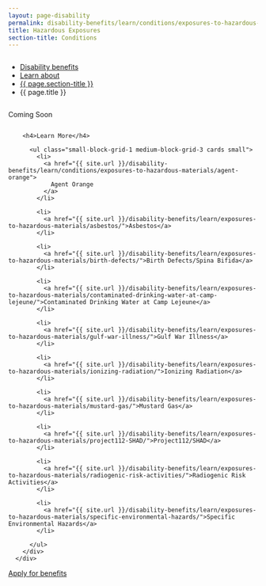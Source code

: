 ```yaml
---
layout: page-disability
permalink: disability-benefits/learn/conditions/exposures-to-hazardous-materials/index.html
title: Hazardous Exposures
section-title: Conditions
---
```


<div class="splash" markdown="0">
<div class="row" markdown="0">
<div class="small-12 columns" markdown="0">

<ul class="breadcrumbs" role="menubar" aria-label="Primary">
<li class="parent"><a href="{{ site.url }}/disability-benefits/">Disability benefits</a></li>
<li class="parent"><a href="{{ site.url }}/disability-benefits/learn/">Learn about </a></li>
<li class="parent"><a href="{{ site.url }}/disability-benefits/learn/conditions/">{{ page.section-title }} </a></li>
<li class="active">{{ page.title }}</li>
</ul>

</div>
</div>
</div>

<div class="main" role="main" markdown="0">
<div class="section one" markdown="0">
<div class="primary" markdown="0">
<div class="row" markdown="0">
<div class="small-12 columns" markdown="1">

Coming Soon

</div>
</div>
</div>

<div class="navigation">
  <div class="row">
    <div class="small-12 columns">

        <h4>Learn More</h4>

          <ul class="small-block-grid-1 medium-block-grid-3 cards small">
            <li>
              <a href="{{ site.url }}/disability-benefits/learn/conditions/exposures-to-hazardous-materials/agent-orange">
                Agent Orange
              </a>
            </li>

            <li>
              <a href="{{ site.url }}/disability-benefits/learn/exposures-to-hazardous-materials/asbestos/">Asbestos</a>
            </li>

            <li>
              <a href="{{ site.url }}/disability-benefits/learn/exposures-to-hazardous-materials/birth-defects/">Birth Defects/Spina Bifida</a>
            </li>

            <li>
              <a href="{{ site.url }}/disability-benefits/learn/exposures-to-hazardous-materials/contaminated-drinking-water-at-camp-lejeune/">Contaminated Drinking Water at Camp Lejeune</a>
            </li>

            <li>
              <a href="{{ site.url }}/disability-benefits/learn/exposures-to-hazardous-materials/gulf-war-illness/">Gulf War Illness</a>
            </li>
            
            <li>
              <a href="{{ site.url }}/disability-benefits/learn/exposures-to-hazardous-materials/ionizing-radiation/">Ionizing Radiation</a>
            </li> 

            <li>
              <a href="{{ site.url }}/disability-benefits/learn/exposures-to-hazardous-materials/mustard-gas/">Mustard Gas</a>
            </li>

            <li>
              <a href="{{ site.url }}/disability-benefits/learn/exposures-to-hazardous-materials/project112-SHAD/">Project112/SHAD</a>
            </li>
            
            <li>
              <a href="{{ site.url }}/disability-benefits/learn/exposures-to-hazardous-materials/radiogenic-risk-activities/">Radiogenic Risk Activities</a>
            </li> 
                  
            <li>
              <a href="{{ site.url }}/disability-benefits/learn/exposures-to-hazardous-materials/specific-environmental-hazards/">Specific Environmental Hazards</a>
            </li>

          </ul>
        </div>
      </div>
</div>

<div class="section two" markdown="0">
<div class="action" markdown="0">
<div class="row" markdown="0">
<div class="small-12 medium-10 medium-centered columns" markdown="0">
<a class="button start" href="#">Apply for benefits</a>
</div>
</div>
</div>
</div>

</div>

</div>
